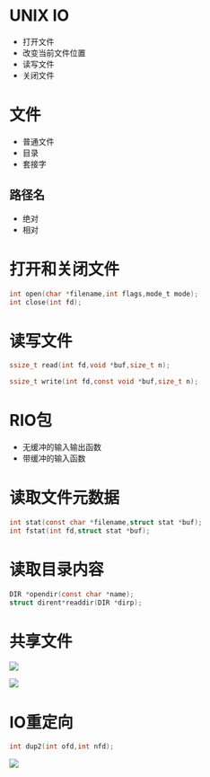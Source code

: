 # UNIX IO

- 打开文件
- 改变当前文件位置
- 读写文件
- 关闭文件

# 文件

- 普通文件
- 目录
- 套接字

## 路径名

- 绝对
- 相对

# 打开和关闭文件

```c
int open(char *filename,int flags,mode_t mode);
int close(int fd);
```

# 读写文件

```c
ssize_t read(int fd,void *buf,size_t n);

ssize_t write(int fd,const void *buf,size_t n);
```

# RIO包

- 无缓冲的输入输出函数
- 带缓冲的输入函数

# 读取文件元数据

```c
int stat(const char *filename,struct stat *buf);
int fstat(int fd,struct stat *buf);
```

# 读取目录内容

```c
DIR *opendir(const char *name);
struct dirent*readdir(DIR *dirp);
```

# 共享文件

![](https://upload-images.jianshu.io/upload_images/7380023-7ccfa65788df8862.png?imageMogr2/auto-orient/strip%7CimageView2/2/w/611/format/webp)

![](https://upload-images.jianshu.io/upload_images/7380023-e55086007ac99201.png?imageMogr2/auto-orient/strip%7CimageView2/2/w/535/format/webp)

# IO重定向

```c
int dup2(int ofd,int nfd);
```

![](https://images.cnblogs.com/cnblogs_com/mydomain/201107/201107032229433652.png)
